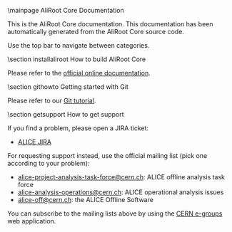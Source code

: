 \mainpage AliRoot Core Documentation


This is the AliRoot Core documentation. This documentation has been
automatically generated from the AliRoot Core source code.

Use the top bar to navigate between categories.


\section installaliroot How to build AliRoot Core

Please refer to the [official online
documentation](https://dberzano.github.io/alice/install-aliroot).


\section githowto Getting started with Git

Please refer to our [Git tutorial](https://dberzano.github.io/alice/git).


\section getsupport How to get support

If you find a problem, please open a JIRA ticket:

- [ALICE JIRA](https://alice.its.cern.ch/)

For requesting support instead, use the official mailing list (pick one according to your problem):

- alice-project-analysis-task-force@cern.ch: ALICE offline analysis task force
- alice-analysis-operations@cern.ch: ALICE operational analysis issues
- alice-off@cern.ch: the ALICE Offline Software

You can subscribe to the mailing lists above by using the [CERN e-groups](https://e-groups.cern.ch/)
web application.
